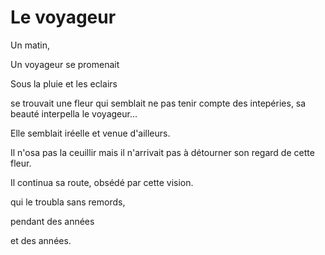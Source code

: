 # Le voyageur
Un matin,

Un voyageur se promenait

Sous la pluie et les eclairs

se trouvait une fleur qui semblait ne pas tenir compte des intepéries, sa beauté interpella le voyageur...

Elle semblait iréelle et venue d'ailleurs.

Il n'osa pas la ceuillir mais il n'arrivait pas à détourner son regard de cette fleur.

Il continua sa route, obsédé par cette vision.

qui le troubla sans remords, 

pendant des années 

et des années.